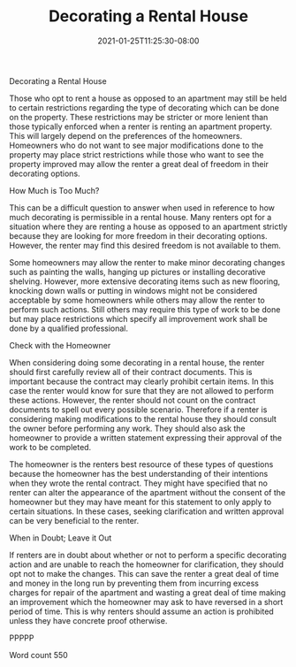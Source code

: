 ﻿---
title: "Decorating a Rental House"
date: 2021-01-25T11:25:30-08:00
description: "Renting A House Or Apartment Tips for Web Success"
featured_image: "/images/Renting A House Or Apartment.jpg"
tags: ["Renting A House Or Apartment"]
---

Decorating a Rental House

Those who opt to rent a house as opposed to an apartment may still be held to certain restrictions regarding the type of decorating which can be done on the property. These restrictions may be stricter or more lenient than those typically enforced when a renter is renting an apartment property. This will largely depend on the preferences of the homeowners. Homeowners who do not want to see major modifications done to the property may place strict restrictions while those who want to see the property improved may allow the renter a great deal of freedom in their decorating options. 

How Much is Too Much?

This can be a difficult question to answer when used in reference to how much decorating is permissible in a rental house. Many renters opt for a situation where they are renting a house as opposed to an apartment strictly because they are looking for more freedom in their decorating options. However, the renter may find this desired freedom is not available to them. 

Some homeowners may allow the renter to make minor decorating changes such as painting the walls, hanging up pictures or installing decorative shelving. However, more extensive decorating items such as new flooring, knocking down walls or putting in windows might not be considered acceptable by some homeowners while others may allow the renter to perform such actions. Still others may require this type of work to be done but may place restrictions which specify all improvement work shall be done by a qualified professional. 

Check with the Homeowner

When considering doing some decorating in a rental house, the renter should first carefully review all of their contract documents. This is important because the contract may clearly prohibit certain items. In this case the renter would know for sure that they are not allowed to perform these actions. However, the renter should not count on the contract documents to spell out every possible scenario. Therefore if a renter is considering making modifications to the rental house they should consult the owner before performing any work. They should also ask the homeowner to provide a written statement expressing their approval of the work to be completed. 

The homeowner is the renters best resource of these types of questions because the homeowner has the best understanding of their intentions when they wrote the rental contract. They might have specified that no renter can alter the appearance of the apartment without the consent of the homeowner but they may have meant for this statement to only apply to certain situations. In these cases, seeking clarification and written approval can be very beneficial to the renter. 

When in Doubt; Leave it Out

If renters are in doubt about whether or not to perform a specific decorating action and are unable to reach the homeowner for clarification, they should opt not to make the changes. This can save the renter a great deal of time and money in the long run by preventing them from incurring excess charges for repair of the apartment and wasting a great deal of time making an improvement which the homeowner may ask to have reversed in a short period of time. This is why renters should assume an action is prohibited unless they have concrete proof otherwise. 

PPPPP

Word count 550


